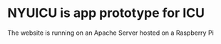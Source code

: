# NYUICU is app prototype for ICU
The website is running on an Apache Server hosted on a Raspberry Pi
